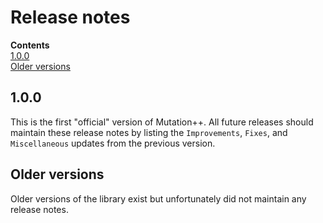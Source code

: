 <a id="top"></a>

# Release notes
**Contents**<br>
[1.0.0](#100)<br>
[Older versions](#older-versions)<br>

## 1.0.0

This is the first "official" version of Mutation++.  All future releases should maintain these release notes by listing the `Improvements`, `Fixes`, and `Miscellaneous` updates from the previous version.

## Older versions

Older versions of the library exist but unfortunately did not maintain any release notes.
